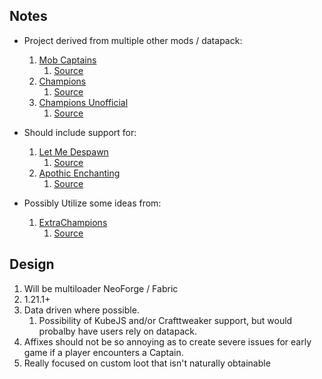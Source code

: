 ## Notes
 - Project derived from multiple other mods / datapack:
   1. [Mob Captains](https://modrinth.com/datapack/mob-captains)
      1. [Source](https://github.com/ps-dps/MobCaptains)
   1. [Champions](https://www.curseforge.com/minecraft/mc-mods/champions)
      1. [Source](https://github.com/TheIllusiveC4/Champions)
   1. [Champions Unofficial](https://www.curseforge.com/minecraft/mc-mods/champions-unofficial)
      1. [Source](https://github.com/CrychicTeam/Champions)

 - Should include support for:
   1. [Let Me Despawn](https://www.curseforge.com/minecraft/mc-mods/let-me-despawn)
      1. [Source](https://github.com/frikinjay/let-me-despawn)
   1. [Apothic Enchanting](https://www.curseforge.com/minecraft/mc-mods/apothic-enchanting)
      1. [Source](https://github.com/Shadows-of-Fire/Apothic-Enchanting)

 - Possibly Utilize some ideas from:
   1. [ExtraChampions](https://www.curseforge.com/minecraft/mc-mods/extrachampions)
      1. [Source](https://github.com/auioc/ExtraChampions)

## Design
1. Will be multiloader NeoForge / Fabric
1. 1.21.1+
1. Data driven where possible.
   1. Possibility of KubeJS and/or Crafttweaker support, but would probalby have users rely on datapack.
1. Affixes should not be so annoying as to create severe issues for early game
if a player encounters a Captain.
1. Really focused on custom loot that isn't naturally obtainable
